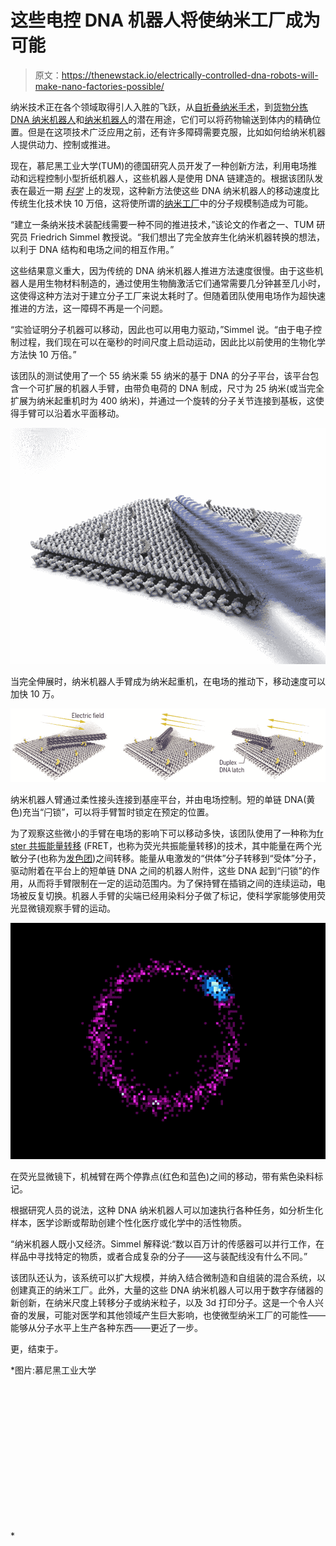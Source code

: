# 这些电控 DNA 机器人将使纳米工厂成为可能

> 原文：<https://thenewstack.io/electrically-controlled-dna-robots-will-make-nano-factories-possible/>

纳米技术正在各个领域取得引人入胜的飞跃，从[自折叠纳米手术](https://thenewstack.io/self-folding-mini-origami-robots-are-the-nanosurgeons-of-tomorrow/)，到[货物分拣 DNA 纳米机器人](https://thenewstack.io/cargo-sorting-dna-nanorobot-can-deliver-drugs-accurately-inside-body/)和[纳米机器人](https://thenewstack.io/personalized-drugs-delivery-may-super-fast-light-powered-nanosubmarines-will-deliver-drugs-quickly/)的潜在用途，它们可以将药物输送到体内的精确位置。但是在这项技术广泛应用之前，还有许多障碍需要克服，比如如何给纳米机器人提供动力、控制或推进。

现在，慕尼黑工业大学(TUM)的德国研究人员开发了一种创新方法，利用电场推动和远程控制小型折纸机器人，这些机器人是使用 DNA 链建造的。根据该团队发表在最近一期 [*科学*](http://science.sciencemag.org/content/359/6373/296) 上的发现，这种新方法使这些 DNA 纳米机器人的移动速度比传统生化技术快 10 万倍，这将使所谓的[纳米工厂](https://en.wikipedia.org/wiki/Molecular_assembler#Nanofactories)中的分子规模制造成为可能。

“建立一条纳米技术装配线需要一种不同的推进技术，”该论文的作者之一、TUM 研究员 Friedrich Simmel 教授说。“我们想出了完全放弃生化纳米机器转换的想法，以利于 DNA 结构和电场之间的相互作用。”

这些结果意义重大，因为传统的 DNA 纳米机器人推进方法速度很慢。由于这些机器人是用生物材料制造的，通过使用生物酶激活它们通常需要几分钟甚至几小时，这使得这种方法对于建立分子工厂来说太耗时了。但随着团队使用电场作为超快速推进的方法，这一障碍不再是一个问题。

“实验证明分子机器可以移动，因此也可以用电力驱动，”Simmel 说。“由于电子控制过程，我们现在可以在毫秒的时间尺度上启动运动，因此比以前使用的生物化学方法快 10 万倍。”

该团队的测试使用了一个 55 纳米乘 55 纳米的基于 DNA 的分子平台，该平台包含一个可扩展的机器人手臂，由带负电荷的 DNA 制成，尺寸为 25 纳米(或当完全扩展为纳米起重机时为 400 纳米)，并通过一个旋转的分子关节连接到基板，这使得手臂可以沿着水平面移动。

![](img/6feddc953c2ca5ba14a2276f3db40c95.png)

当完全伸展时，纳米机器人手臂成为纳米起重机，在电场的推动下，移动速度可以加快 10 万。

![](img/81883de2cfc77972b79aea62bc644be1.png)

纳米机器人臂通过柔性接头连接到基座平台，并由电场控制。短的单链 DNA(黄色)充当“闩锁”，可以将手臂暂时锁定在预定的位置。

为了观察这些微小的手臂在电场的影响下可以移动多快，该团队使用了一种称为[fr ster 共振能量转移](https://en.wikipedia.org/wiki/F%C3%B6rster_resonance_energy_transfer) (FRET，也称为荧光共振能量转移)的技术，其中能量在两个光敏分子(也称为[发色团](https://en.wikipedia.org/wiki/Chromophore))之间转移。能量从电激发的“供体”分子转移到“受体”分子，驱动附着在平台上的短单链 DNA 之间的机器人附件，这些 DNA 起到“闩锁”的作用，从而将手臂限制在一定的运动范围内。为了保持臂在插销之间的连续运动，电场被反复切换。机器人手臂的尖端已经用染料分子做了标记，使科学家能够使用荧光显微镜观察手臂的运动。

![](img/fe8d84f646340c636c87d89ff97d9a6f.png)

在荧光显微镜下，机械臂在两个停靠点(红色和蓝色)之间的移动，带有紫色染料标记。

根据研究人员的说法，这种 DNA 纳米机器人可以加速执行各种任务，如分析生化样本，医学诊断或帮助创建个性化医疗或化学中的活性物质。

“纳米机器人既小又经济。Simmel 解释说:“数以百万计的传感器可以并行工作，在样品中寻找特定的物质，或者合成复杂的分子——这与装配线没有什么不同。”

该团队还认为，该系统可以扩大规模，并纳入结合微制造和自组装的混合系统，以创建真正的纳米工厂。此外，大量的这些 DNA 纳米机器人可以用于数字存储器的新创新，在纳米尺度上转移分子或纳米粒子，以及 3d 打印分子。这是一个令人兴奋的发展，可能对医学和其他领域产生巨大影响，也使微型纳米工厂的可能性——能够从分子水平上生产各种东西——更近了一步。

更，结束于[](http://science.sciencemag.org/content/359/6373/296)*。*

 *图片:慕尼黑工业大学

<svg xmlns:xlink="http://www.w3.org/1999/xlink" viewBox="0 0 68 31" version="1.1"><title>Group</title> <desc>Created with Sketch.</desc></svg>*